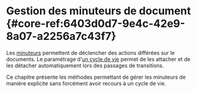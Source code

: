 # Gestion des minuteurs de document {#core-ref:6403d0d7-9e4c-42e9-8a07-a2256a7c43f7}

Les [minuteurs][timers] permettent de déclencher des actions différées sur le
documents. Le paramétrage d'[un cycle de vie][wtimer] permet de les attacher et
de les détacher automatiquement lors des passages de transitions.

Ce chapitre présente les méthodes permettant de gérer les minuteurs de manière
explicite sans forcément avoir recours à un cycle de vie.

<!-- links -->
[timers]:  #core-ref:3de1c186-e1ab-44a3-b3b1-536d2f9a7554
[wtimer]:  #core-ref:a2748e27-7e51-4946-9a80-d23a010e3506
